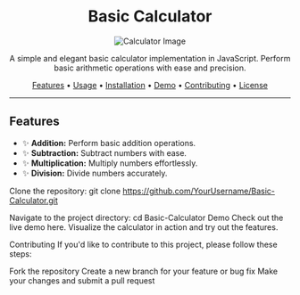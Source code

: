 <h1 align="center">Basic Calculator</h1>

<p align="center">
  <img src="https://your-image-url.com/your-calculator-image.png" alt="Calculator Image">
</p>

<p align="center">A simple and elegant basic calculator implementation in JavaScript. Perform basic arithmetic operations with ease and precision.</p>

<p align="center">
  <a href="#features">Features</a> •
  <a href="#usage">Usage</a> •
  <a href="#installation">Installation</a> •
  <a href="#demo">Demo</a> •
  <a href="#contributing">Contributing</a> •
  <a href="#license">License</a>
</p>

---

## Features

- ✨ **Addition:** Perform basic addition operations.
- ✨ **Subtraction:** Subtract numbers with ease.
- ✨ **Multiplication:** Multiply numbers effortlessly.
- ✨ **Division:** Divide numbers accurately.

Clone the repository:
git clone https://github.com/YourUsername/Basic-Calculator.git

Navigate to the project directory:
cd Basic-Calculator
Demo
Check out the live demo here. Visualize the calculator in action and try out the features.

Contributing
If you'd like to contribute to this project, please follow these steps:

Fork the repository
Create a new branch for your feature or bug fix
Make your changes and submit a pull request


